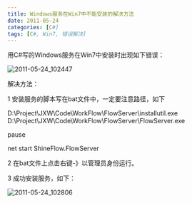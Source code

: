 ```yaml
---
title: Windows服务在Win7中不能安装的解决方法
date: 2011-05-24
categories: [C#]
tags: [C#, Win7, 错误解决]
---
```


用C#写的Windows服务在Win7中安装时出现如下错误：

![2011-05-24_102447](http://oec2003.qiniudn.com/2011-05-24_102447.png)

解决方法：

1 安装服务的脚本写在bat文件中，一定要注意路径，如下

D:\Project\JXW\Code\WorkFlow\FlowServer\installutil.exe  D:\Project\JXW\Code\WorkFlow\FlowServer\FlowServer.exe

pause


net start ShineFlow.FlowServer

2 在bat文件上点击右键-》以管理员身份运行。

3 成功安装服务，如下：

![2011-05-24_102806](http://oec2003.qiniudn.com/2011-05-24_102806.png)



